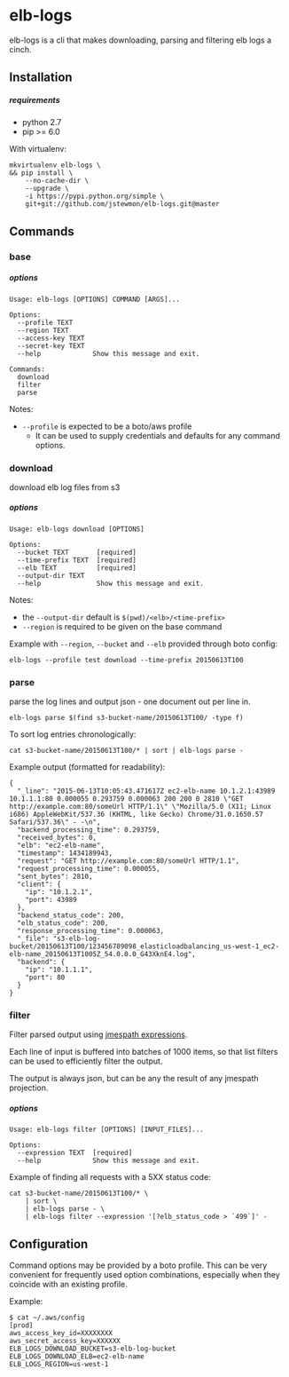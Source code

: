 # elb-logs

elb-logs is a cli that makes downloading, parsing and filtering elb logs a cinch.

## Installation

##### requirements
- python 2.7
- pip >= 6.0

With virtualenv:

```
mkvirtualenv elb-logs \
&& pip install \
    --no-cache-dir \
    --upgrade \
    -i https://pypi.python.org/simple \
    git+git://github.com/jstewmon/elb-logs.git@master
```

## Commands

### base

##### options

```
Usage: elb-logs [OPTIONS] COMMAND [ARGS]...

Options:
  --profile TEXT
  --region TEXT
  --access-key TEXT
  --secret-key TEXT
  --help             Show this message and exit.

Commands:
  download
  filter
  parse
```

Notes:
- `--profile` is expected to be a boto/aws profile
    - It can be used to supply credentials and defaults for any command options.

### download
download elb log files from s3

##### options

```
Usage: elb-logs download [OPTIONS]

Options:
  --bucket TEXT       [required]
  --time-prefix TEXT  [required]
  --elb TEXT          [required]
  --output-dir TEXT
  --help              Show this message and exit.
```

Notes:
- the `--output-dir` default is `$(pwd)/<elb>/<time-prefix>`
- `--region` is required to be given on the base command

Example with `--region`, `--bucket` and `--elb` provided through boto config:

```
elb-logs --profile test download --time-prefix 20150613T100
```

### parse
parse the log lines and output json - one document out per line in.

```
elb-logs parse $(find s3-bucket-name/20150613T100/ -type f)
```

To sort log entries chronologically:

```
cat s3-bucket-name/20150613T100/* | sort | elb-logs parse -
```

Example output (formatted for readability):

```
{
  "_line": "2015-06-13T10:05:43.471617Z ec2-elb-name 10.1.2.1:43989 10.1.1.1:80 0.000055 0.293759 0.000063 200 200 0 2810 \"GET http://example.com:80/someUrl HTTP/1.1\" \"Mozilla/5.0 (X11; Linux i686) AppleWebKit/537.36 (KHTML, like Gecko) Chrome/31.0.1650.57 Safari/537.36\" - -\n",
  "backend_processing_time": 0.293759,
  "received_bytes": 0,
  "elb": "ec2-elb-name",
  "timestamp": 1434189943,
  "request": "GET http://example.com:80/someUrl HTTP/1.1",
  "request_processing_time": 0.000055,
  "sent_bytes": 2810,
  "client": {
    "ip": "10.1.2.1",
    "port": 43989
  },
  "backend_status_code": 200,
  "elb_status_code": 200,
  "response_processing_time": 0.000063,
  "_file": "s3-elb-log-bucket/20150613T100/123456789098_elasticloadbalancing_us-west-1_ec2-elb-name_20150613T1005Z_54.0.0.0_G43XknE4.log",
  "backend": {
    "ip": "10.1.1.1",
    "port": 80
  }
}
```

### filter
Filter parsed output using [jmespath expressions](http://jmespath.org).

Each line of input is buffered into batches of 1000 items, so that list filters can be used to efficiently filter
the output.

The output is always json, but can be any the result of any jmespath projection.

##### options

```
Usage: elb-logs filter [OPTIONS] [INPUT_FILES]...

Options:
  --expression TEXT  [required]
  --help             Show this message and exit.
```

Example of finding all requests with a 5XX status code:

```
cat s3-bucket-name/20150613T100/* \
    | sort \
    | elb-logs parse - \
    | elb-logs filter --expression '[?elb_status_code > `499`]' -
```

## Configuration
Command options may be provided by a boto profile. This can be very convenient for frequently used option combinations,
especially when they coincide with an existing profile.

Example:

```
$ cat ~/.aws/config
[prod]
aws_access_key_id=XXXXXXXX
aws_secret_access_key=XXXXXX
ELB_LOGS_DOWNLOAD_BUCKET=s3-elb-log-bucket
ELB_LOGS_DOWNLOAD_ELB=ec2-elb-name
ELB_LOGS_REGION=us-west-1
```
